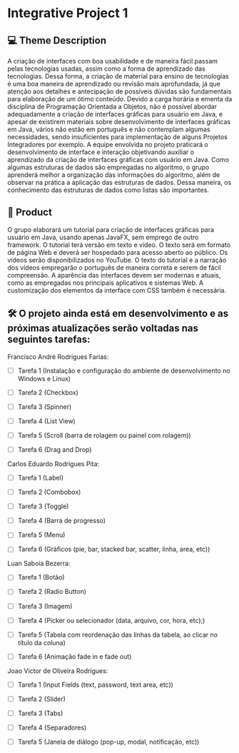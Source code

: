 # Integrative Project 1


## 💻 Theme Description  

A criação de interfaces com boa usabilidade e de maneira fácil passam pelas tecnologias usadas,
assim como a forma de aprendizado das tecnologias. Dessa forma, a criação de material para ensino
de tecnologias é uma boa maneira de aprendizado ou revisão mais aprofundada, já que atenção aos
detalhes e antecipação de possíveis dúvidas são fundamentais para elaboração de um ótimo conteúdo.
Devido a carga horária e ementa da disciplina de Programação Orientada a Objetos, não é possível
abordar adequadamente a criação de interfaces gráficas para usuário em Java, e apesar de existirem
materiais sobre desenvolvimento de interfaces gráficas em Java, vários não estão em português e
não contemplam algumas necessidades, sendo insuficientes para implementação de alguns Projetos
Integradores por exemplo.
A equipe envolvida no projeto praticará o desenvolvimento de interface e interação objetivando auxiliar
o aprendizado da criação de interfaces gráficas com usuário em Java. Como algumas estruturas de
dados são empregadas no algoritmo, o grupo aprenderá melhor a organização das informações do
algoritmo, além de observar na prática a aplicação das estruturas de dados. Dessa maneira, os
conhecimento das estruturas de dados como listas são importantes.

## 🚀 Product 

O grupo elaborará um tutorial para criação de interfaces gráficas para usuário em Java, usando apenas
JavaFX, sem emprego de outro framework. O tutorial terá versão em texto e vídeo. O texto será
em formato de página Web e deverá ser hospedado para acesso aberto ao público. Os vídeos serão
disponibilizados no YouTube. O texto do tutorial e a narração dos vídeos empregarão o português de
maneira correta e serem de fácil compreensão.
A aparência das interfaces devem ser modernas e atuais, como as empregadas nos principais aplicativos
e sistemas Web. A customização dos elementos da interface com CSS também é necessária.

## 🛠 O projeto ainda está em desenvolvimento e as próximas atualizações serão voltadas nas seguintes tarefas:

Francisco André Rodrigues Farias:
- [ ] Tarefa 1 (Instalação e configuração do ambiente de desenvolvimento no Windows e Linux)
- [ ] Tarefa 2 (Checkbox)
- [ ] Tarefa 3 (Spinner)
- [ ] Tarefa 4 (List View)
- [ ] Tarefa 5 (Scroll (barra de rolagem ou painel com rolagem))
- [ ] Tarefa 6 (Drag and Drop)


Carlos Eduardo Rodrigues Pita:
- [ ] Tarefa 1 (Label)
- [ ] Tarefa 2 (Combobox)
- [ ] Tarefa 3 (Toggle)
- [ ] Tarefa 4 (Barra de progresso)
- [ ] Tarefa 5 (Menu)
- [ ] Tarefa 6 (Gráficos (pie, bar, stacked bar, scatter, linha, area, etc))


Luan Saboia Bezerra:
- [ ] Tarefa 1  (Botão)
- [ ] Tarefa 2  (Radio Button)
- [ ] Tarefa 3  (Imagem)
- [ ] Tarefa 4  (Picker ou selecionador (data, arquivo, cor, hora, etc);)
- [ ] Tarefa 5  (Tabela com reordenação das linhas da tabela, ao clicar no título da coluna)
- [ ] Tarefa 6  (Animação fade in e fade out)


Joao Victor de Oliveira Rodrigues:
- [ ] Tarefa 1  (Input Fields (text, password, text area, etc))
- [ ] Tarefa 2  (Slider)
- [ ] Tarefa 3  (Tabs)
- [ ] Tarefa 4  (Separadores)
- [ ] Tarefa 5  (Janela de diálogo (pop-up, modal, notificação, etc))



